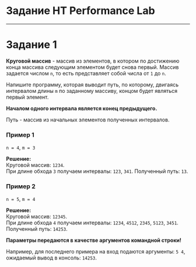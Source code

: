 # Задание НТ Performance Lab

---

# Задание 1

**Круговой массив** - массив из элементов, в котором по достижению конца массива следующим элементом будет снова первый. Массив задается числом `n`, то есть представляет собой числа от `1` до `n`.

Напишите программу, которая выводит путь, по которому, двигаясь интервалом длины `m` по заданному массиву, концом будет являться первый элемент.

**Началом одного интервала является конец предыдущего.**

Путь - массив из начальных элементов полученных интервалов.

### Пример 1
`n = 4`, `m = 3`

**Решение:**  
Круговой массив: `1234`.  
При длине обхода `3` получаем интервалы: `123`, `341`. Полученный путь: `13`.

### Пример 2
`n = 5`, `m = 4`

**Решение:**  
Круговой массив: `12345`.  
При длине обхода `4` получаем интервалы: `1234`, `4512`, `2345`, `5123`, `3451`.  
Полученный путь: `14253`.

**Параметры передаются в качестве аргументов командной строки!**

Например, для последнего примера на вход подаются аргументы: `5 4`, ожидаемый вывод в консоль: `14253`.